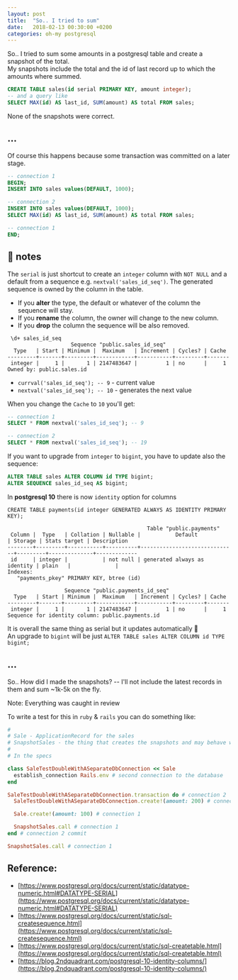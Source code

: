 ```yaml
---
layout: post
title:  "So.. I tried to sum"
date:   2018-02-13 00:30:00 +0200
categories: oh-my postgresql
---
```


So.. I tried to sum some amounts in a postgresql table and create a snapshot of the total.<br/>
My snapshots include the total and the id of last record up to which the amounts where summed.

```sql
CREATE TABLE sales(id serial PRIMARY KEY, amount integer);
-- and a query like
SELECT MAX(id) AS last_id, SUM(amount) AS total FROM sales;
```

None of the snapshots were correct.

## ...

Of course this happens because some transaction was committed on a later stage.

```sql
-- connection 1
BEGIN;
INSERT INTO sales values(DEFAULT, 1000);
```
```sql
-- connection 2
INSERT INTO sales values(DEFAULT, 1000);
SELECT MAX(id) AS last_id, SUM(amount) AS total FROM sales;
```
```sql
-- connection 1
END;
```

## 📝 notes

The `serial` is just shortcut to create an `integer` column with `NOT NULL` and a default from a sequence e.g. `nextval('sales_id_seq')`.
The generated sequence is owned by the column in the table.

* If you **alter** the type, the default or whatever of the column the sequence will stay.
* If you **rename** the column, the owner will change to the new column.
* If you **drop** the column the sequence will be also removed.

```
 \d+ sales_id_seq
                    Sequence "public.sales_id_seq"
  Type   | Start | Minimum |  Maximum   | Increment | Cycles? | Cache
---------+-------+---------+------------+-----------+---------+-------
 integer |     1 |       1 | 2147483647 |         1 | no      |     1
Owned by: public.sales.id
```

* `currval('sales_id_seq'); -- 9` - current value
* `nextval('sales_id_seq'); -- 10` - generates the next value

When you change the `Cache` to `10` you'll get:

```sql
-- connection 1
SELECT * FROM nextval('sales_id_seq'); -- 9
```
```sql
-- connection 2
SELECT * FROM nextval('sales_id_seq'); -- 19
```

If you want to upgrade from `integer` to `bigint`, you have to update also the sequence:

```sql
ALTER TABLE sales ALTER COLUMN id TYPE bigint;
ALTER SEQUENCE sales_id_seq AS bigint;
```

In **postgresql 10** there is now `identity` option for columns

```
CREATE TABLE payments(id integer GENERATED ALWAYS AS IDENTITY PRIMARY KEY);

                                            Table "public.payments"
 Column |  Type   | Collation | Nullable |           Default            | Storage | Stats target | Description
--------+---------+-----------+----------+------------------------------+---------+--------------+-------------
 id     | integer |           | not null | generated always as identity | plain   |              |
Indexes:
   "payments_pkey" PRIMARY KEY, btree (id)

                  Sequence "public.payments_id_seq"
  Type   | Start | Minimum |  Maximum   | Increment | Cycles? | Cache
---------+-------+---------+------------+-----------+---------+-------
 integer |     1 |       1 | 2147483647 |         1 | no      |     1
Sequence for identity column: public.payments.id
```

It is overall the same thing as serial but it updates automatically 🎉   <br/>
An upgrade to `bigint` will be just `ALTER TABLE sales ALTER COLUMN id TYPE bigint;`

## ...

So.. How did I made the snapshots? -- I'll not include the latest records in them and sum ~1k-5k on the fly.

Note: Everything was caught in review

To write a test for this in `ruby` & `rails` you can do something like:

```ruby
#
# Sale - ApplicationRecord for the sales
# SnapshotSales - the thing that creates the snapshots and may behave weirdly
#
# In the specs

class SaleTestDoubleWithASeparateDbConnection << Sale
  establish_connection Rails.env # second connection to the database
end

SaleTestDoubleWithASeparateDbConnection.transaction do # connection 2
  SaleTestDoubleWithASeparateDbConnection.create!(amount: 200) # connection 2

  Sale.create!(amount: 100) # connection 1

  SnapshotSales.call # connection 1
end # connection 2 commit

SnapshotSales.call # connection 1
```

## Reference:

* [https://www.postgresql.org/docs/current/static/datatype-numeric.html#DATATYPE-SERIAL](https://www.postgresql.org/docs/current/static/datatype-numeric.html#DATATYPE-SERIAL)
* [https://www.postgresql.org/docs/current/static/sql-createsequence.html](https://www.postgresql.org/docs/current/static/sql-createsequence.html)
* [https://www.postgresql.org/docs/current/static/sql-createtable.html](https://www.postgresql.org/docs/current/static/sql-createtable.html)
* [https://blog.2ndquadrant.com/postgresql-10-identity-columns/](https://blog.2ndquadrant.com/postgresql-10-identity-columns/)
